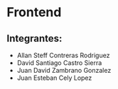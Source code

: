 # Frontend

## Integrantes:

- Allan Steff Contreras Rodriguez
- David Santiago Castro Sierra
- Juan David Zambrano Gonzalez
- Juan Esteban Cely Lopez
